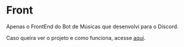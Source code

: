 # Front

Apenas o FrontEnd do Bot de Músicas que desenvolvi para o Discord.

Caso queira ver o projeto e como funciona, acesse <a href="https://github.com/joaopedrobn/chockiemusicbot">aqui</a>.

